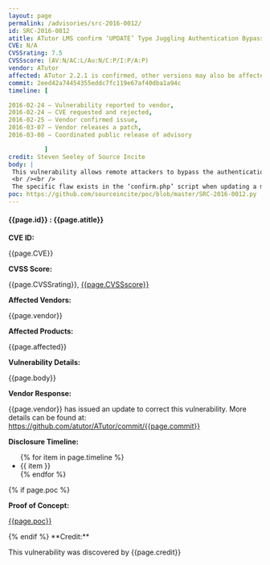 ```yaml
---
layout: page
permalink: /advisories/src-2016-0012/
id: SRC-2016-0012
atitle: ATutor LMS confirm ‘UPDATE’ Type Juggling Authentication Bypass Vulnerability
CVE: N/A
CVSSrating: 7.5
CVSSscore: (AV:N/AC:L/Au:N/C:P/I:P/A:P)
vendor: ATutor
affected: ATutor 2.2.1 is confirmed, other versions may also be affected.
commit: 2eed42a74454355eddc7fc119e67af40dba1a94c
timeline: [

2016-02-24 – Vulnerability reported to vendor, 
2016-02-24 – CVE requested and rejected, 
2016-02-25 – Vendor confirmed issue, 
2016-03-07 – Vendor releases a patch, 
2016-03-08 – Coordinated public release of advisory

          ]
credit: Steven Seeley of Source Incite
body: |
 This vulnerability allows remote attackers to bypass the authentication mechanism on vulnerable installations of ATutor.
 <br /><br />
 The specific flaw exists in the ‘confirm.php’ script when updating a members email address. The code uses a loose comparison when comparing the supplied ‘m’ variable with an influenced string value. An attacker can update a members email address and reset the password. Finally, an attacker can combine this with another vulnerability to achieve remote code execution.
poc: https://github.com/sourceincite/poc/blob/master/SRC-2016-0012.py
---
```


<h4><b>{{page.id}} : {{page.atitle}}</b></h4>

**CVE ID:**
<p class="cn">{{page.CVE}}</p>

**CVSS Score:**
<p class="cn">{{page.CVSSrating}}, <a href="https://nvd.nist.gov/cvss/v2-calculator?vector={{page.CVSSscore}}">{{page.CVSSscore}}</a></p>

**Affected Vendors:**
<p class="cn">{{page.vendor}}</p>

**Affected Products:**
<p class="cn">{{page.affected}}</p>

**Vulnerability Details:**
<p class="cn">{{page.body}}</p>

**Vendor Response:**
<p class="cn">{{page.vendor}} has issued an update to correct this vulnerability. More details can be found at: <a href="https://github.com/atutor/ATutor/commit/{{page.commit}}">https://github.com/atutor/ATutor/commit/{{page.commit}}</a></p>

**Disclosure Timeline:**
<ul class="cn">
{% for item in page.timeline %}
  <li>{{ item }}</li>
{% endfor %}
</ul>
{% if page.poc %}

**Proof of Concept:**
<p class="cn"><a href="{{page.poc}}">{{page.poc}}</a></p>
{% endif %}
**Credit:**
<p class="cn">This vulnerability was discovered by {{page.credit}}</p>
